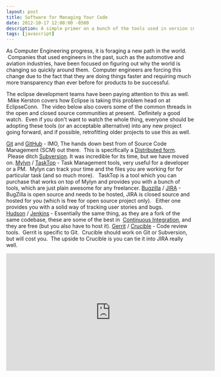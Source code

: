 ```yaml
---
layout: post
title: Software for Managing Your Code
date: 2012-10-17 12:00:00 -0500
description: A simple primer on a bunch of the tools used in version control, build tools, build management, and binary repository.
tags: [javascript]
---
```


As Computer Engineering progress, it is foraging a new path in the world.  Companies that used engineers in the 
past, such as the automotive and aviation industries, have been focused on figuring out why the world is changing so 
quickly around them.  Computer engineers are forcing this change due to the fact that they are doing things faster 
and requiring much more transparency than ever before for products to be successful.

The eclipse development teams have been paying attention to this as well.  Mike Kerston covers how Eclipse is taking 
this problem head on at EclipseConn.  The video below also covers some of the common threads in the open and closed 
source communities at present.  Definitely a good watch.  Even if you don't want to watch the whole thing, everyone 
should be adopting these tools (or an acceptable alternative) into any new project going forward, and if possible, 
retrofitting older projects to use this as well.

[Git](http://git-scm.com/) and [GitHub](https://github.com/) - IMO, The hands down best from of Source Code 
Management (SCM) out there.  This is specifically a [Distributed form](http://en.wikipedia.org/wiki/).  Please 
ditch [Subversion](https://subversion.apache.org/).  It was incredible for its time, but we have moved on.
[Mylyn](http://www.eclipse.org/mylyn/) / [TaskTop](http://www.tasktop.com/) - Task Management tools, very useful for a 
developer or a PM.  Mylyn can track your time and the files you are working for for particular task (and so much more).  
TaskTop is a tool which you can purchase that works on top of Mylyn and provides you with a bunch of tools, which are 
just plain awesome for any freelancer.
[Bugzilla](http://www.bugzilla.org/) / [JIRA](http://www.atlassian.com/software/jira/overview/) - BugZilla is open 
source and needs to be hosted, JIRA is closed source and hosted for you (which is free for open source project only).  
Either one provides you with a solid way of tracking user stories and bugs.
[Hudson](http://hudson-ci.org/) / [Jenkins](http://jenkins-ci.org/) - Essentially the same thing, as they are a 
fork of the same codebase, these are some of the best in 
[Continuous Integration](http://en.wikipedia.org/wiki/Continuous_integration), and they are free (but you also have to 
host it).
[Gerrit](http://code.google.com/p/gerrit/) / [Crucible](https://www.atlassian.com/software/crucible/overview) - Code 
review tools.  Gerrit is specific to Git.  Crucible should work on Git or Subversion, but will cost you.  The upside to Crucible is you can tie it into JIRA really well.

<iframe width="560" height="315" src="http://www.youtube.com/embed/WBwyAyvneNo" frameborder="0"></iframe>